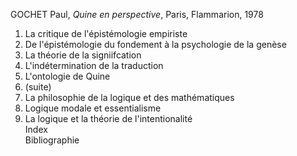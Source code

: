 GOCHET Paul, _Quine en perspective_, Paris, Flammarion, 1978


1. La critique de l'épistémologie empiriste  
2. De l'épistémologie du fondement à la psychologie de la genèse  
3. La théorie de la signiifcation  
4. L'indétermination de la traduction  
5. L'ontologie de Quine  
6. (suite)  
7. La philosophie de la logique et des mathématiques  
8. Logique modale et essentialisme  
9. La logique et la théorie de l'intentionalité  
Index  
Bibliographie